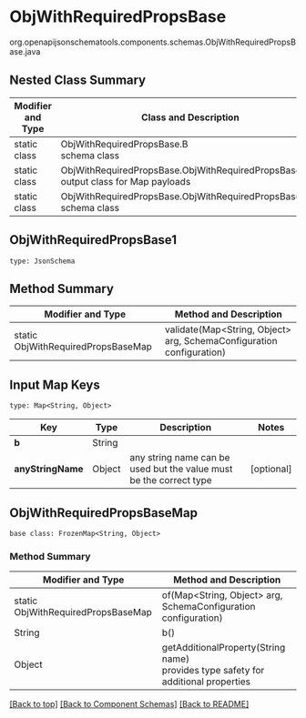 # ObjWithRequiredPropsBase
org.openapijsonschematools.components.schemas.ObjWithRequiredPropsBase.java

## Nested Class Summary
| Modifier and Type | Class and Description |
| ----------------- | ---------------------- |
| static class | ObjWithRequiredPropsBase.B<br> schema class |
| static class | ObjWithRequiredPropsBase.ObjWithRequiredPropsBaseMap<br> output class for Map payloads |
| static class | ObjWithRequiredPropsBase.ObjWithRequiredPropsBase1<br> schema class |

## ObjWithRequiredPropsBase1
```
type: JsonSchema
```

## Method Summary
| Modifier and Type | Method and Description |
| ----------------- | ---------------------- |
| static ObjWithRequiredPropsBaseMap | validate(Map<String, Object> arg, SchemaConfiguration configuration) |

## Input Map Keys
```
type: Map<String, Object>
```
Key | Type |  Description | Notes
------------ | ------------- | ------------- | -------------
**b** | String |  |
**anyStringName** | Object | any string name can be used but the value must be the correct type | [optional]

## ObjWithRequiredPropsBaseMap
```
base class: FrozenMap<String, Object>
```

### Method Summary
| Modifier and Type | Method and Description |
| ----------------- | ---------------------- |
| static ObjWithRequiredPropsBaseMap | of(Map<String, Object> arg, SchemaConfiguration configuration) |
| String | b()<br> |
| Object | getAdditionalProperty(String name)<br>provides type safety for additional properties |

[[Back to top]](#top) [[Back to Component Schemas]](../../../README.md#Component-Schemas) [[Back to README]](../../../README.md)
